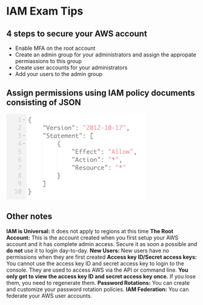# IAM Exam Tips

## 4 steps to secure your AWS account

- Enable MFA on the root account
- Create an admin group for your administrators and assign the appropate permiassions to this group
- Create user accounts for your administrators
- Add your users to the admin group

## Assign permissions using IAM policy documents consisting of JSON

![](2021-12-11-11-05-45.png)

## Other notes

**IAM is Universal:** It does not apply to regions at this time
**The Root Account:** This is the account created when you first setup your AWS account and it has complete admin access. Secure it as soon a possible and **do not** use it to login day-to-day.
**New Users:** New users have no permissions when they are first created
**Access key ID/Secret access keys:** You cannot use the access key ID and secret access key to login to the console. They are used to access AWS via the API or command line.
**You only get to view the access key ID and secret access key once.** If you lose them, you need to regenerate them.
**Password Rotations:** You can create and customize your password rotation policies.
**IAM Federation:** You can federate your AWS user accounts.
